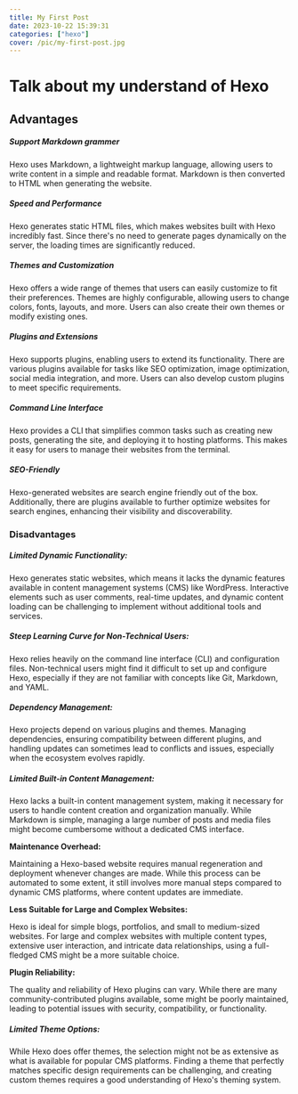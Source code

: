 ```yaml
---
title: My First Post
date: 2023-10-22 15:39:31
categories: ["hexo"]
cover: /pic/my-first-post.jpg
---
```


# Talk about my understand of Hexo

## Advantages

##### Support Markdown grammer

Hexo uses Markdown, a lightweight markup language, allowing users to write content in a simple and readable format. Markdown is then converted to HTML when generating the website.

##### **Speed and Performance**

Hexo generates static HTML files, which makes websites built with Hexo incredibly fast. Since there's no need to generate pages dynamically on the server, the loading times are significantly reduced.

##### **Themes and Customization**

Hexo offers a wide range of themes that users can easily customize to fit their preferences. Themes are highly configurable, allowing users to change colors, fonts, layouts, and more. Users can also create their own themes or modify existing ones.

##### **Plugins and Extensions**

Hexo supports plugins, enabling users to extend its functionality. There are various plugins available for tasks like SEO optimization, image optimization, social media integration, and more. Users can also develop custom plugins to meet specific requirements.

##### **Command Line Interface**

Hexo provides a CLI that simplifies common tasks such as creating new posts, generating the site, and deploying it to hosting platforms. This makes it easy for users to manage their websites from the terminal.

##### **SEO-Friendly**

Hexo-generated websites are search engine friendly out of the box. Additionally, there are plugins available to further optimize websites for search engines, enhancing their visibility and discoverability.

### Disadvantages

##### **Limited Dynamic Functionality:**

Hexo generates static websites, which means it lacks the dynamic features available in content management systems (CMS) like WordPress. Interactive elements such as user comments, real-time updates, and dynamic content loading can be challenging to implement without additional tools and services.

##### **Steep Learning Curve for Non-Technical Users:**

Hexo relies heavily on the command line interface (CLI) and configuration files. Non-technical users might find it difficult to set up and configure Hexo, especially if they are not familiar with concepts like Git, Markdown, and YAML.

##### **Dependency Management:**

Hexo projects depend on various plugins and themes. Managing dependencies, ensuring compatibility between different plugins, and handling updates can sometimes lead to conflicts and issues, especially when the ecosystem evolves rapidly.

##### **Limited Built-in Content Management:**

Hexo lacks a built-in content management system, making it necessary for users to handle content creation and organization manually. While Markdown is simple, managing a large number of posts and media files might become cumbersome without a dedicated CMS interface.

**Maintenance Overhead:**

Maintaining a Hexo-based website requires manual regeneration and deployment whenever changes are made. While this process can be automated to some extent, it still involves more manual steps compared to dynamic CMS platforms, where content updates are immediate.

**Less Suitable for Large and Complex Websites:**

Hexo is ideal for simple blogs, portfolios, and small to medium-sized websites. For large and complex websites with multiple content types, extensive user interaction, and intricate data relationships, using a full-fledged CMS might be a more suitable choice.

**Plugin Reliability:**

The quality and reliability of Hexo plugins can vary. While there are many community-contributed plugins available, some might be poorly maintained, leading to potential issues with security, compatibility, or functionality.

##### **Limited Theme Options:**

While Hexo does offer themes, the selection might not be as extensive as what is available for popular CMS platforms. Finding a theme that perfectly matches specific design requirements can be challenging, and creating custom themes requires a good understanding of Hexo's theming system.

